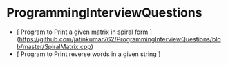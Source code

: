 # ProgrammingInterviewQuestions

- [ Program to Print a given matrix in spiral form ] (https://github.com/jatinkumar762/ProgrammingInterviewQuestions/blob/master/SpiralMatrix.cpp)
- [ Program to Print reverse words in a given string ]
